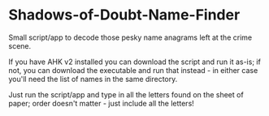 # Shadows-of-Doubt-Name-Finder
Small script/app to decode those pesky name anagrams left at the crime scene.

If you have AHK v2 installed you can download the script and run it as-is; if not, you can download the executable and run that instead - in either case you'll need the list of names in the same directory.

Just run the script/app and type in all the letters found on the sheet of paper; order doesn't matter - just include all the letters!

